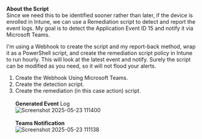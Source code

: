 **About the Script**
<br>
Since we need this to be identified sooner rather than later, if the device is enrolled in Intune, we can use a Remediation script to detect and report the event logs. My goal is to detect the Application Event ID 15 and notify it via Microsoft Teams.

I'm using a Webhook to create the script and my report-back method, wrap it as a PowerShell script, and create the remediation script policy in Intune to run hourly. This will look at the latest event and notify. Surely the script can be modified as you need, so it will not flood your alerts.

1. Create the Webhook Using Microsoft Teams.
2. Create the detection script.
3. Create the remediation (in this case action) script.
<br><br>
**Generated Event** Log<br>
![Screenshot 2025-05-23 111400](https://github.com/user-attachments/assets/f7cec1b2-31cb-4890-a4f7-2cac41446be3)
<br><br>
**Teams Notification**<br>
![Screenshot 2025-05-23 111138](https://github.com/user-attachments/assets/19089a7d-f919-496a-a6a4-9596e161fdc4)

